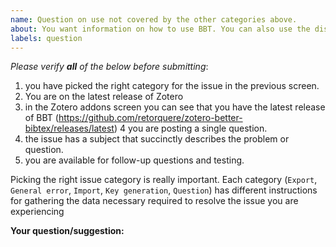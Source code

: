 ```yaml
---
name: Question on use not covered by the other categories above.
about: You want information on how to use BBT. You can also use the discussions board for this.
labels: question
---
```


*Please verify **all** of the below before submitting*:

1. you have picked the right category for the issue in the previous screen.
2. You are on the latest release of Zotero
3. in the Zotero addons screen you can see that you have the latest release of BBT (https://github.com/retorquere/zotero-better-bibtex/releases/latest)
4 you are posting a single question.
5. the issue has a subject that succinctly describes the problem or question.
6. you are available for follow-up questions and testing.

Picking the right issue category is really important. Each category (`Export`, `General error`, `Import`, `Key generation`, `Question`) has different instructions for gathering the data necessary required to resolve the issue you are experiencing


**Your question/suggestion:**

